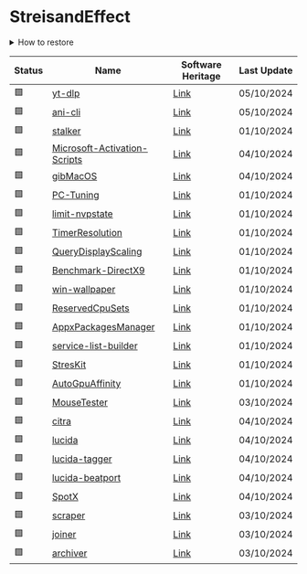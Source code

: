 # StreisandEffect

<details><summary>How to restore</summary>

## General instructions

1. Clone the `archive` branch

```bash
git clone --branch archive https://github.com/your-username/your-repo streisandeffect
```

2. Restore from bundle

```bash
git clone streisandeffect/FILE.bundle
```

## Download only a specific backup

```bash
git clone --no-checkout --depth=1 --no-tags --branch archive https://github.com/your-username/your-repo streisandeffect
git -C streisandeffect restore --staged FILE.bundle
git -C streisandeffect checkout FILE.bundle
git clone streisandeffect/FILE.bundle
```

</details>

| Status | Name | Software Heritage | Last Update |
| - | - | - | - |
| 🟩 | [yt-dlp](https://github.com/yt-dlp/yt-dlp) | [Link](https://archive.softwareheritage.org/browse/origin/directory/?origin_url=https://github.com/yt-dlp/yt-dlp) | 05/10/2024 |
| 🟩 | [ani-cli](https://github.com/pystardust/ani-cli) | [Link](https://archive.softwareheritage.org/browse/origin/directory/?origin_url=https://github.com/pystardust/ani-cli) | 05/10/2024 |
| 🟩 | [stalker](https://github.com/marios-commissions/stalker) | [Link](https://archive.softwareheritage.org/browse/origin/directory/?origin_url=https://github.com/marios-commissions/stalker) | 01/10/2024 |
| 🟩 | [Microsoft-Activation-Scripts](https://github.com/massgravel/Microsoft-Activation-Scripts) | [Link](https://archive.softwareheritage.org/browse/origin/directory/?origin_url=https://github.com/massgravel/Microsoft-Activation-Scripts) | 04/10/2024 |
| 🟩 | [gibMacOS](https://github.com/corpnewt/gibMacOS) | [Link](https://archive.softwareheritage.org/browse/origin/directory/?origin_url=https://github.com/corpnewt/gibMacOS) | 04/10/2024 |
| 🟩 | [PC-Tuning](https://github.com/valleyofdoom/PC-Tuning) | [Link](https://archive.softwareheritage.org/browse/origin/directory/?origin_url=https://github.com/valleyofdoom/PC-Tuning) | 01/10/2024 |
| 🟩 | [limit-nvpstate](https://github.com/valleyofdoom/limit-nvpstate) | [Link](https://archive.softwareheritage.org/browse/origin/directory/?origin_url=https://github.com/valleyofdoom/limit-nvpstate) | 01/10/2024 |
| 🟩 | [TimerResolution](https://github.com/valleyofdoom/TimerResolution) | [Link](https://archive.softwareheritage.org/browse/origin/directory/?origin_url=https://github.com/valleyofdoom/TimerResolution) | 01/10/2024 |
| 🟩 | [QueryDisplayScaling](https://github.com/valleyofdoom/QueryDisplayScaling) | [Link](https://archive.softwareheritage.org/browse/origin/directory/?origin_url=https://github.com/valleyofdoom/QueryDisplayScaling) | 01/10/2024 |
| 🟩 | [Benchmark-DirectX9](https://github.com/valleyofdoom/Benchmark-DirectX9) | [Link](https://archive.softwareheritage.org/browse/origin/directory/?origin_url=https://github.com/valleyofdoom/Benchmark-DirectX9) | 01/10/2024 |
| 🟩 | [win-wallpaper](https://github.com/valleyofdoom/win-wallpaper) | [Link](https://archive.softwareheritage.org/browse/origin/directory/?origin_url=https://github.com/valleyofdoom/win-wallpaper) | 01/10/2024 |
| 🟩 | [ReservedCpuSets](https://github.com/valleyofdoom/ReservedCpuSets) | [Link](https://archive.softwareheritage.org/browse/origin/directory/?origin_url=https://github.com/valleyofdoom/ReservedCpuSets) | 01/10/2024 |
| 🟩 | [AppxPackagesManager](https://github.com/valleyofdoom/AppxPackagesManager) | [Link](https://archive.softwareheritage.org/browse/origin/directory/?origin_url=https://github.com/valleyofdoom/AppxPackagesManager) | 01/10/2024 |
| 🟩 | [service-list-builder](https://github.com/valleyofdoom/service-list-builder) | [Link](https://archive.softwareheritage.org/browse/origin/directory/?origin_url=https://github.com/valleyofdoom/service-list-builder) | 01/10/2024 |
| 🟩 | [StresKit](https://github.com/valleyofdoom/StresKit) | [Link](https://archive.softwareheritage.org/browse/origin/directory/?origin_url=https://github.com/valleyofdoom/StresKit) | 01/10/2024 |
| 🟩 | [AutoGpuAffinity](https://github.com/valleyofdoom/AutoGpuAffinity) | [Link](https://archive.softwareheritage.org/browse/origin/directory/?origin_url=https://github.com/valleyofdoom/AutoGpuAffinity) | 01/10/2024 |
| 🟩 | [MouseTester](https://github.com/valleyofdoom/MouseTester) | [Link](https://archive.softwareheritage.org/browse/origin/directory/?origin_url=https://github.com/valleyofdoom/MouseTester) | 03/10/2024 |
| 🟩 | [citra](https://github.com/PabloMK7/citra) | [Link](https://archive.softwareheritage.org/browse/origin/directory/?origin_url=https://github.com/PabloMK7/citra) | 04/10/2024 |
| 🟩 | [lucida](https://git.gay/lucida/lucida) | [Link](https://archive.softwareheritage.org/browse/origin/directory/?origin_url=https://git.gay/lucida/lucida) | 04/10/2024 |
| 🟩 | [lucida-tagger](https://git.gay/lucida/lucida-tagger) | [Link](https://archive.softwareheritage.org/browse/origin/directory/?origin_url=https://git.gay/lucida/lucida-tagger) | 04/10/2024 |
| 🟩 | [lucida-beatport](https://git.gay/lucida.to/lucida-beatport) | [Link](https://archive.softwareheritage.org/browse/origin/directory/?origin_url=https://git.gay/lucida.to/lucida-beatport) | 04/10/2024 |
| 🟩 | [SpotX](https://github.com/SpotX-Official/SpotX) | [Link](https://archive.softwareheritage.org/browse/origin/directory/?origin_url=https://github.com/SpotX-Official/SpotX) | 04/10/2024 |
| 🟩 | [scraper](https://github.com/trackcord/scraper) | [Link](https://archive.softwareheritage.org/browse/origin/directory/?origin_url=https://github.com/trackcord/scraper) | 03/10/2024 |
| 🟩 | [joiner](https://github.com/trackcord/joiner) | [Link](https://archive.softwareheritage.org/browse/origin/directory/?origin_url=https://github.com/trackcord/joiner) | 03/10/2024 |
| 🟩 | [archiver](https://github.com/trackcord/archiver) | [Link](https://archive.softwareheritage.org/browse/origin/directory/?origin_url=https://github.com/trackcord/archiver) | 03/10/2024 |
